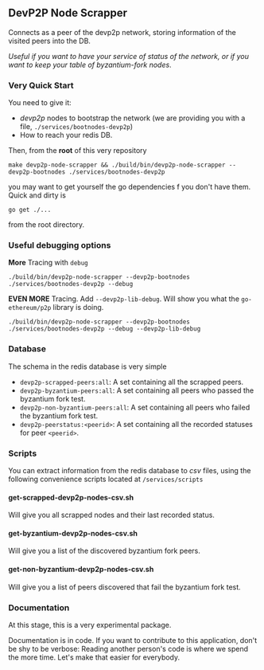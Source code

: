 ## DevP2P Node Scrapper

Connects as a peer of the devp2p network, storing information of the visited peers into the DB.

_Useful if you want to have your service of status of the network, or if you want to keep your table of byzantium-fork nodes_.

### Very Quick Start

You need to give it:

* _devp2p_ nodes to bootstrap the network (we are providing you with a file, `./services/bootnodes-devp2p`)
* How to reach your redis DB.

Then, from the **root** of this very repository

```
make devp2p-node-scrapper && ./build/bin/devp2p-node-scrapper --devp2p-bootnodes ./services/bootnodes-devp2p
```

you may want to get yourself the go dependencies f you don't have them. Quick and dirty is

```
go get ./...
```

from the root directory.

### Useful debugging options

**More** Tracing with `debug`

```
./build/bin/devp2p-node-scrapper --devp2p-bootnodes ./services/bootnodes-devp2p --debug
```

**EVEN MORE** Tracing. Add `--devp2p-lib-debug`. Will show you what the `go-ethereum/p2p` library is doing.

```
./build/bin/devp2p-node-scrapper --devp2p-bootnodes ./services/bootnodes-devp2p --debug --devp2p-lib-debug
```

### Database

The schema in the redis database is very simple

* `devp2p-scrapped-peers:all`: A set containing all the scrapped peers.
* `devp2p-byzantium-peers:all`: A set containing all peers who passed the byzantium fork test.
* `devp2p-non-byzantium-peers:all`: A set containing all peers who failed the byzantium fork test.
* `devp2p-peerstatus:<peerid>`: A set containing all the recorded statuses for peer `<peerid>`.

### Scripts

You can extract information from the redis database to _csv_ files,
using the following convenience scripts located at `/services/scripts`

#### get-scrapped-devp2p-nodes-csv.sh

Will give you all scrapped nodes and their last recorded status.

#### get-byzantium-devp2p-nodes-csv.sh

Will give you a list of the discovered byzantium fork peers.

#### get-non-byzantium-devp2p-nodes-csv.sh

Will give you a list of peers discovered that fail the byzantium fork test.

### Documentation

At this stage, this is a very experimental package.

Documentation is in code. If you want to contribute to this application,
don't be shy to be verbose: Reading another person's code is where we
spend the more time. Let's make that easier for everybody.
